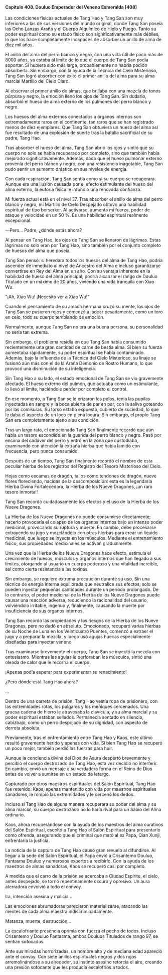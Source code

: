
#### Capítulo 408. Douluo Emperador del Veneno Esmeralda [408]


Las condiciones físicas actuales de Tang Hao y Tang San son muy inferiores a las de sus versiones del mundo original, donde Tang San poseía las Ocho Lanzas Araña y el Cuerpo Alquímico de Hielo y Fuego. Tanto su poder espiritual como su estado físico son significativamente más débiles, lo que los hace completamente incapaces de absorber un anillo de alma de diez mil años.

El anillo del alma del perro blanco y negro, con una vida útil de poco más de 8000 años, ya estaba al límite de lo que el cuerpo de Tang San podía soportar. Si hubiera sido más larga, probablemente no habría podido absorberla. Sin embargo, con la ayuda de la Técnica del Cielo Misterioso, Tang San logró absorber con éxito el primer anillo del alma para su alma marcial Martillo del Cielo Claro.

Al observar el primer anillo de almas, que brillaba con una mezcla de tonos púrpura y negro, la emoción llenó los ojos de Tang San. Sin dudarlo, absorbió el hueso de alma externo de los pulmones del perro blanco y negro.

Los huesos del alma externos conectados a órganos internos son extremadamente raros en el continente, tan raros que se han registrado menos de diez ejemplares. Que Tang San obtuviera un hueso del alma así fue resultado de una explosión de suerte tras la batalla sacrificial de su padre, Tang Hao.

Tras absorber el hueso del alma, Tang San abrió los ojos y sintió que su cuerpo no solo se había recuperado por completo, sino que también había mejorado significativamente. Además, dado que el hueso pulmonar externo provenía del perro blanco y negro, con una resistencia inagotable, Tang San pudo sentir un aumento drástico en sus niveles de energía.

Con cada respiración, Tang San sentía como si su cuerpo se recuperara. Aunque era una ilusión causada por el efecto estimulante del hueso del alma externo, la euforia física le infundió una renovada confianza.

Mi fuerza actual está en el nivel 37. Tras absorber el anillo de alma del perro blanco y negro, mi Martillo de Cielo Despejado obtuvo una habilidad espiritual de tipo berserker. Al activarse, aumenta mi fuerza, poder de ataque y velocidad en un 50 %. Es una habilidad espiritual realmente excepcional.

—Pero... Padre, ¿dónde estás ahora?

Al pensar en Tang Hao, los ojos de Tang San se llenaron de lágrimas. Estas lágrimas no solo eran por Tang Hao, sino también por el conjunto completo de huesos del alma que poseía.

Tang San pensó: si heredara todos los huesos del alma de Tang Hao, podría ascender de inmediato al nivel de Ancestro del Alma e incluso garantizarse convertirse en Rey del Alma en un año. Con su ventaja inherente en la habilidad de hueso del alma principal, podría alcanzar el rango de Douluo Titulado en un máximo de 20 años, viviendo una vida tranquila con Xiao Wu.

"¡Ah, Xiao Wu! ¡Necesito ver a Xiao Wu!"

Cuando el pensamiento de su amada hermana cruzó su mente, los ojos de Tang San se pusieron rojos y comenzó a jadear pesadamente, como un toro en celo, todo su cuerpo temblando de emoción.

Normalmente, aunque Tang San no era una buena persona, su personalidad no sería tan extrema.

Sin embargo, el problema residía en que Tang San había consumido recientemente una gran cantidad de carne de bestia alma. Si bien su fuerza aumentaba rápidamente, su poder espiritual se había contaminado. Además, bajo la influencia de la Técnica del Cielo Misterioso, su linaje se fusionó aún más con el de la Araña Demonio de Rostro Humano, lo que provocó una disminución de su inteligencia.

Sin Tang Hao a su lado, el estado emocional de Tang San se vio gravemente afectado. El hueso externo del pulmón, que actuaba como un estimulante, lo llevó al límite, haciéndole perder por completo el control.

En ese momento, a Tang San se le erizaron los pelos, tenía las pupilas inyectadas en sangre y la boca abierta de par en par, con la saliva goteando por las comisuras. Su torso estaba expuesto, cubierto de suciedad, lo que le daba el aspecto de un loco en plena locura. Sin embargo, el propio Tang San era completamente ajeno a su condición.

Tras un largo rato, el emocionado Tang San finalmente recordó que aún había un tesoro escondido en la guarida del perro blanco y negro. Pasó por encima del cadáver del perro y entró en la zona que custodiaba, examinando con atención la extraña hierba que había lamido con frecuencia, pero nunca consumido.

Después de un tiempo, Tang San finalmente recordó el nombre de esta peculiar hierba de los registros del Registro del Tesoro Misterioso del Cielo.

Hojas como escamas de dragón, tallos como tendones de dragón, nueve flores floreciendo, nacidas de la descomposición: esta es la legendaria Hierba Divina Fortalecedora, la Hierba de los Nueve Dragones, ¡un raro tesoro inmortal!

Tang San recordó cuidadosamente los efectos y el uso de la Hierba de los Nueve Dragones.

La Hierba de los Nueve Dragones no puede consumirse directamente; hacerlo provocaría el colapso de los órganos internos bajo un intenso poder medicinal, provocando su ruptura y muerte. En cambio, debe procesarse extrayendo su jugo y mezclándolo con otras hierbas para crear un líquido medicinal, que luego se inyecta en los músculos. Mediante el entrenamiento físico, sus propiedades medicinales se activan gradualmente.

Una vez que la Hierba de los Nueve Dragones hace efecto, estimula el crecimiento de huesos, músculos y órganos internos que han llegado a sus límites, otorgando al usuario un cuerpo poderoso y una vitalidad increíble, así como cierta resistencia a las toxinas.

Sin embargo, se requiere extrema precaución durante su uso. Sin una técnica de energía interna equilibrada que neutralice sus efectos, solo se pueden inyectar pequeñas cantidades durante un período prolongado. De lo contrario, el poder medicinal de la Hierba de los Nueve Dragones puede causar una reacción adversa, reduciendo la racionalidad del usuario, volviéndolo irritable, ingenuo y, finalmente, causando la muerte por insuficiencia de sus órganos internos.

Tang San recordó las propiedades y los riesgos de la Hierba de los Nueve Dragones, pero no dudó en absoluto. Emocionado, recuperó varias hierbas de su Noche de Luna en los Veinticuatro Puentes, comenzó a extraer el jugo y a preparar la mezcla, y luego usó agujas huecas especialmente diseñadas para inyectar veneno.

Tras examinarse brevemente el cuerpo, Tang San se inyectó la mezcla con entusiasmo. Mientras las agujas le perforaban los músculos, sintió una oleada de calor que le recorría el cuerpo.

¡Apenas podía esperar para experimentar su renacimiento!

¿Pero dónde está Tang Hao ahora?

...

Dentro de una carreta de prisión, Tang Hao vestía ropa de prisionero, con las extremidades rotas, los pulgares y los meñiques cercenados. Una gruesa cadena de hierro le atravesaba la clavícula, y su alma marcial y su poder espiritual estaban sellados. Permanecía sentado en silencio, cabizbajo, como un perro despojado de su dignidad, con aspecto de derrota absoluta.

Previamente, tras el enfrentamiento entre Tang Hao y Kaos, este último resultó gravemente herido y apenas con vida. Si bien Tang Hao se recuperó un poco mejor, también perdió las fuerzas para huir.

Aunque la conciencia divina del Dios de Asura despertó brevemente y percibió el cuerpo destrozado de Tang Hao, esta vez decidió no interferir. En cambio, envió un mensaje a su verdadera forma en el Reino de Dios antes de volver a sumirse en un estado de letargo.

Capturado por otros maestros espirituales del Salón Espiritual, Tang Hao fue retenido. Kaos, apenas mantenido con vida por maestros espirituales sanadores, le rompió las extremidades y le cercenó los dedos.

Incluso si Tang Hao de alguna manera recuperara su poder del alma y su alma marcial, su cuerpo destrozado no lo haría rival para un Sabio del Alma ordinario.

Kaos, ahora recuperándose con la ayuda de los maestros del alma curativos del Salón Espiritual, escoltó a Tang Hao al Salón Espiritual para presentarlo como ofrenda, asegurando que el criminal que mató al ex Papa, Qian Xunji, enfrentaría la justicia.

La noticia de la captura de Tang Hao causó gran revuelo al difundirse. Al llegar a la sede del Salón Espiritual, el Papa envió a Crisantemo Douluo, Fantasma Douluo y numerosos expertos a recibirlo. Con la ayuda de los maestros de almas sanadoras, Kaos se recuperó casi por completo.

A medida que el carro de la prisión se acercaba a Ciudad Espíritu, el cielo, antes despejado, se tornó repentinamente oscuro y opresivo. Un aura aterradora envolvió a todo el convoy.

Ira, intención asesina y malicia...

Las emociones abrumadoras parecieron materializarse, atacando las mentes de cada alma maestra indiscriminadamente.

Matanza, muerte, destrucción...

La escalofriante presencia oprimía con fuerza el pecho de todos. Incluso Crisantemo y Douluo Fantasma, ambos Douluos Titulados de rango 97, se sentían sofocados.

Ante sus miradas horrorizadas, un hombre alto y de mediana edad apareció ante el convoy. Con siete anillos espirituales negros y dos rojos arremolinándose a su alrededor, su instinto asesino retorcía el aire, creando una presión sofocante que les producía escalofríos a todos.